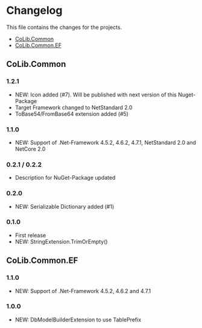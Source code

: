 # Changelog

This file contains the changes for the projects.

- [CoLib.Common](#colibcommon)
- [CoLib.Common.EF](#colibcommonef)

## CoLib.Common

### 1.2.1

- NEW: Icon added (#7). Will be published with next version of this Nuget-Package
- Target Framework changed to NetStandard 2.0
- ToBase54/FromBase64 extension added (#5)

### 1.1.0

- NEW: Support of .Net-Framework 4.5.2, 4.6.2, 4.7.1, NetStandard 2.0 and NetCore 2.0

### 0.2.1 / 0.2.2

- Description for NuGet-Package updated

### 0.2.0

- NEW: Serializable Dictionary added (#1)

### 0.1.0

- First release
- NEW: StringExtension.TrimOrEmpty()


## CoLib.Common.EF

### 1.1.0

- NEW: Support of .Net-Framework 4.5.2, 4.6.2 and 4.7.1

### 1.0.0

- NEW: DbModelBuilderExtension to use TablePrefix